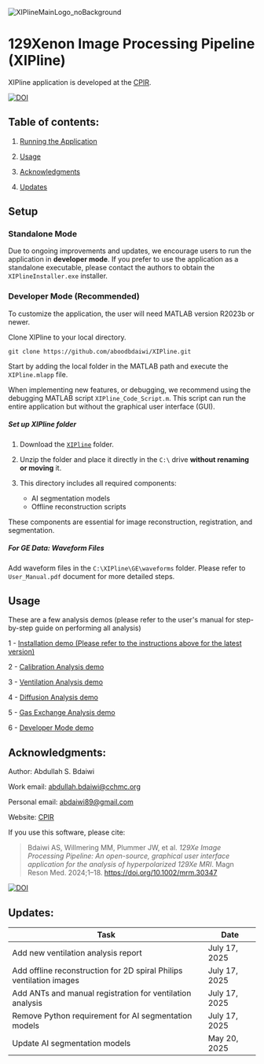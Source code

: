 ![XIPlineMainLogo_noBackground](https://github.com/aboodbdaiwi/HP129Xe_Analysis_App/assets/36932337/ee751c64-065b-4d8c-94b3-5edc89e14ac1)

# 129Xenon Image Processing Pipeline (XIPline)

XIPline application is developed at the [CPIR](https://www.cincinnatichildrens.org/research/divisions/c/cpir). 

[![DOI](https://zenodo.org/badge/DOI/10.5281/zenodo.16053654.svg)](https://doi.org/10.5281/zenodo.16053654)

## Table of contents:

1. [Running the Application](#Setup)

2. [Usage](#Usage)

3. [Acknowledgments](#acknowledgements)

3. [Updates](#Updates)


## Setup

### Standalone Mode

Due to ongoing improvements and updates, we encourage users to run the application in **developer mode**. If you prefer to use the application as a standalone executable, please contact the authors to obtain the `XIPlineInstaller.exe` installer.


### Developer Mode (Recommended)

To customize the application, the user will need MATLAB version R2023b or newer. 

Clone XIPline to your local directory.

```
git clone https://github.com/aboodbdaiwi/XIPline.git
```

Start by adding the local folder in the MATLAB path and execute the `XIPline.mlapp` file. 

When implementing new features, or debugging, we recommend using the debugging MATLAB script `XIPline_Code_Script.m`. This script can run the entire application but without the graphical user interface (GUI). 

##### Set up XIPline folder

1. Download the [`XIPline`](https://zenodo.org/records/16053654) folder.
   
2. Unzip the folder and place it directly in the `C:\` drive **without renaming or moving** it.
   
3. This directory includes all required components:
   - AI segmentation models
   - Offline reconstruction scripts

These components are essential for image reconstruction, registration, and segmentation.


##### For GE Data: Waveform Files
 Add waveform files in the `C:\XIPline\GE\waveforms` folder. Please refer to `User_Manual.pdf` document for more detailed steps. 


## Usage
These are a few analysis demos (please refer to the user's manual for step-by-step guide on performing all analysis)

1 - [Installation demo (Please refer to the instructions above for the latest version)](https://www.youtube.com/watch?v=mWbWL6vIEUc&t=8s&ab_channel=AbdullahBdaiwi)

2 - [Calibration Analysis demo](https://www.youtube.com/watch?v=x1zQrBrFOZ8&ab_channel=AbdullahBdaiwi)

3 - [Ventilation Analysis demo](https://www.youtube.com/watch?v=qLTG6Hiz-q4&ab_channel=AbdullahBdaiwi)

4 - [Diffusion Analysis demo](https://www.youtube.com/watch?v=kItn_P4dDyw&ab_channel=AbdullahBdaiwi)

5 - [Gas Exchange Analysis demo](https://www.youtube.com/watch?v=_aerEFhWbm0&ab_channel=AbdullahBdaiwi)

6 - [Developer Mode demo](https://www.youtube.com/watch?v=fEjruhWYejA&t=494s&ab_channel=AbdullahBdaiwi)

## Acknowledgments:
Author: Abdullah S. Bdaiwi 

Work email: abdullah.bdaiwi@cchmc.org

Personal email: abdaiwi89@gmail.com

Website: [CPIR](https://www.cincinnatichildrens.org/research/divisions/c/cpir)

If you use this software, please cite:
> Bdaiwi AS, Willmering MM, Plummer JW, et al. *129Xe Image Processing Pipeline: An open-source, graphical user interface application for the analysis of hyperpolarized 129Xe MRI*. Magn Reson Med. 2024;1–18. https://doi.org/10.1002/mrm.30347
> 
 

[![DOI](https://zenodo.org/badge/DOI/10.5281/zenodo.16053654.svg)](https://doi.org/10.5281/zenodo.16053654)

## Updates:

| **Task**                                                                 | **Date**        |
|--------------------------------------------------------------------------|-----------------|
| Add new ventilation analysis report                                      | July 17, 2025   |
| Add offline reconstruction for 2D spiral Philips ventilation images      | July 17, 2025   |
| Add ANTs and manual registration for ventilation analysis                | July 17, 2025   |
| Remove Python requirement for AI segmentation models                     | July 17, 2025   |
| Update AI segmentation models                                            | May 20, 2025    |



